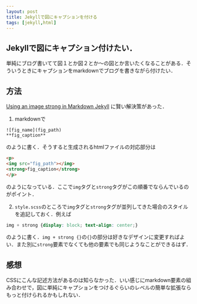 ```yaml
---
layout: post
title: Jekyllで図にキャプションを付ける
tags: [jekyll,html]
---
```


## Jekyllで図にキャプション付けたい．

単純にブログ書いてて図１とか図２とか〜の図とか言いたくなることがある．そういうときにキャプションをmarkdownでブログを書きながら付けたい．

## 方法

[Using an image strong in Markdown Jekyll](https://stackoverflow.com/questions/19331362/using-an-image-strong-in-markdown-jekyll) に賢い解決策があった．

1. markdownで

```
![fig_name](fig_path)
**fig_caption**
```

のように書く．そうすると生成されるhtmlファイルの対応部分は

```html
<p>
<img src="fig_path"></img>
<strong>fig_caption</strong>
</p>
```
のようになっている．ここで`img`タグと`strong`タグがこの順番でならんでいるのがポイント．

2. `style.scss`のところで`img`タグと`strong`タグが並列してきた場合のスタイルを追記しておく．例えば

```css
img + strong {display: block; text-align: center;}
```

のように書く．`img + strong {}`の`{}`の部分は好きなデザインに変更すればよい．また別に`strong`要素でなくても他の要素でも同じようなことができるはず．

## 感想

CSSにこんな記述方法があるのは知らなかった．いい感じにmarkdown要素の組み合わせで，図に単純にキャプションをつけるぐらいのレベルの簡単な拡張ならもっと付けられるかもしれない．
